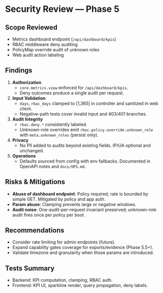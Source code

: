# Security Review — Phase 5

## Scope Reviewed
- Metrics dashboard endpoint (`/api/dashboard/kpis`)
- RBAC middleware deny auditing
- PolicyMap override audit of unknown roles
- Web audit action labeling

## Findings
1) **Authorization**
   - `core.metrics.view` enforced for `/api/dashboard/kpis`.
   - Deny outcomes produce a single audit per request.
2) **Input Validation**
   - `days`, `rbac_days` clamped to [1,365] in controller and sanitized in web client.
   - Negative-path tests cover invalid input and 403/401 branches.
3) **Audit Integrity**
   - `rbac.deny.*` consistently labeled.
   - Unknown-role overrides emit `rbac.policy.override.unknown_role` with `meta.unknown_roles` (persist only).
4) **Privacy**
   - No PII added to audits beyond existing fields. IP/UA optional and unchanged.
5) **Operations**
   - Defaults sourced from config with env fallbacks. Documented in OpenAPI notes and `docs/OPS.md`.

## Risks & Mitigations
- **Abuse of dashboard endpoint**: Policy required; rate is bounded by simple GET. Mitigated by policy and app auth.
- **Param abuse**: Clamping prevents large or negative windows.
- **Audit noise**: One-audit-per-request invariant preserved; unknown-role audit fires once per policy per boot.

## Recommendations
- Consider rate limiting for admin endpoints (future).
- Expand capability gates coverage for exports/evidence (Phase 5.5+).
- Validate timezone and granularity when those params are introduced.

## Tests Summary
- Backend: KPI computation, clamping, RBAC auth.
- Frontend: KPI UI, sparkline render, query propagation, deny labels.
